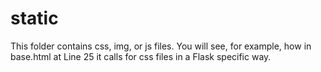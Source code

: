 # static
This folder contains css, img, or js files. You will see, for example, how in base.html at Line 25 it calls for css files in a Flask specific way.